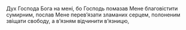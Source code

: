 Дух Господа Бога на мені, бо Господь помазав Мене благовістити сумирним, послав Мене перев’язати зламаних серцем, полоненим звіщати свободу, а в’язням відчинити в’язницю, 
